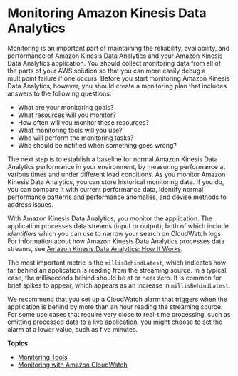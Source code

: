 # Monitoring Amazon Kinesis Data Analytics<a name="monitoring-overview"></a>

Monitoring is an important part of maintaining the reliability, availability, and performance of Amazon Kinesis Data Analytics and your Amazon Kinesis Data Analytics application\. You should collect monitoring data from all of the parts of your AWS solution so that you can more easily debug a multipoint failure if one occurs\. Before you start monitoring Amazon Kinesis Data Analytics, however, you should create a monitoring plan that includes answers to the following questions:
+ What are your monitoring goals?
+ What resources will you monitor?
+ How often will you monitor these resources?
+ What monitoring tools will you use?
+ Who will perform the monitoring tasks?
+ Who should be notified when something goes wrong?

The next step is to establish a baseline for normal Amazon Kinesis Data Analytics performance in your environment, by measuring performance at various times and under different load conditions\. As you monitor Amazon Kinesis Data Analytics, you can store historical monitoring data\. If you do, you can compare it with current performance data, identify normal performance patterns and performance anomalies, and devise methods to address issues\.

With Amazon Kinesis Data Analytics, you monitor the application\. The application processes data streams \(input or output\), both of which include *identifiers* which you can use to narrow your search on CloudWatch logs\. For information about how Amazon Kinesis Data Analytics processes data streams, see [Amazon Kinesis Data Analytics: How It Works](how-it-works.md)\.

The most important metric is the `millisBehindLatest`, which indicates how far behind an application is reading from the streaming source\. In a typical case, the milliseconds behind should be at or near zero\. It is common for brief spikes to appear, which appears as an increase in `millisBehindLatest`\.

We recommend that you set up a CloudWatch alarm that triggers when the application is behind by more than an hour reading the streaming source\. For some use cases that require very close to real\-time processing, such as emitting processed data to a live application, you might choose to set the alarm at a lower value, such as five minutes\.

**Topics**
+ [Monitoring Tools](monitoring-automated-manual.md)
+ [Monitoring with Amazon CloudWatch](monitoring-cloudwatch.md)